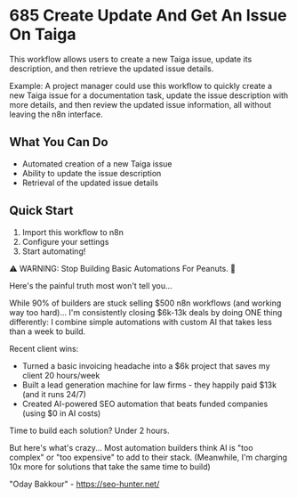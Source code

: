 # 685 Create Update And Get An Issue On Taiga

This workflow allows users to create a new Taiga issue, update its description, and then retrieve the updated issue details.

Example: A project manager could use this workflow to quickly create a new Taiga issue for a documentation task, update the issue description with more details, and then review the updated issue information, all without leaving the n8n interface.

## What You Can Do
- Automated creation of a new Taiga issue
- Ability to update the issue description
- Retrieval of the updated issue details

## Quick Start
1. Import this workflow to n8n
2. Configure your settings
3. Start automating!

⚠️ WARNING: Stop Building Basic Automations For Peanuts. 🚫

Here's the painful truth most won't tell you...

While 90% of builders are stuck selling $500 n8n workflows (and working way too hard)...
I'm consistently closing $6k-13k deals by doing ONE thing differently:
I combine simple automations with custom AI that takes less than a week to build.

Recent client wins:
* Turned a basic invoicing headache into a $6k project that saves my client 20 hours/week
* Built a lead generation machine for law firms - they happily paid $13k (and it runs 24/7)
* Created AI-powered SEO automation that beats funded companies (using $0 in AI costs)

Time to build each solution? Under 2 hours.

But here's what's crazy...
Most automation builders think AI is "too complex" or "too expensive" to add to their stack.
(Meanwhile, I'm charging 10x more for solutions that take the same time to build)

"Oday Bakkour" - https://seo-hunter.net/
